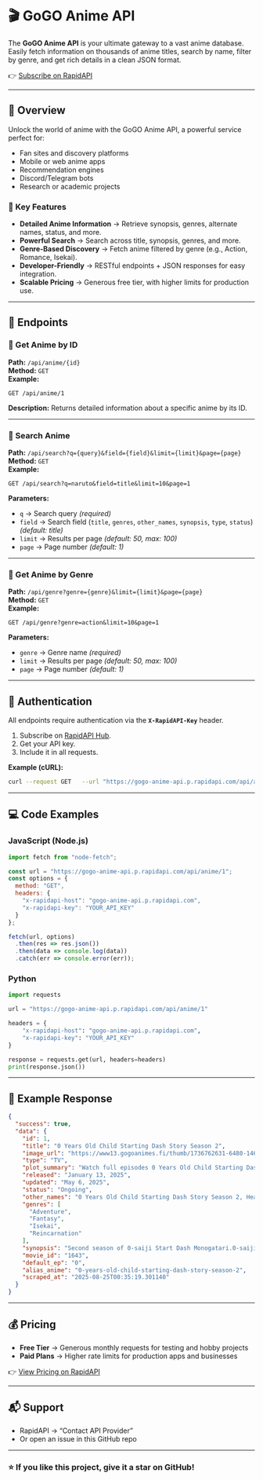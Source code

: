 # 🎬 GoGO Anime API

The **GoGO Anime API** is your ultimate gateway to a vast anime database.  
Easily fetch information on thousands of anime titles, search by name, filter by genre, and get rich details in a clean JSON format.

👉 [Subscribe on RapidAPI](https://rapidapi.com/naradashen/api/gogo-anime-api)

---

## 🚀 Overview

Unlock the world of anime with the GoGO Anime API, a powerful service perfect for:

- Fan sites and discovery platforms  
- Mobile or web anime apps  
- Recommendation engines  
- Discord/Telegram bots  
- Research or academic projects  

### 🔑 Key Features
- **Detailed Anime Information** → Retrieve synopsis, genres, alternate names, status, and more.  
- **Powerful Search** → Search across title, synopsis, genres, and more.  
- **Genre-Based Discovery** → Fetch anime filtered by genre (e.g., Action, Romance, Isekai).  
- **Developer-Friendly** → RESTful endpoints + JSON responses for easy integration.  
- **Scalable Pricing** → Generous free tier, with higher limits for production use.  

---

## 📌 Endpoints

### 🔹 Get Anime by ID
**Path:** `/api/anime/{id}`  
**Method:** `GET`  
**Example:**  
```http
GET /api/anime/1
```
**Description:** Returns detailed information about a specific anime by its ID.  

---

### 🔹 Search Anime
**Path:** `/api/search?q={query}&field={field}&limit={limit}&page={page}`  
**Method:** `GET`  
**Example:**  
```http
GET /api/search?q=naruto&field=title&limit=10&page=1
```
**Parameters:**  
- `q` → Search query *(required)*  
- `field` → Search field (`title`, `genres`, `other_names`, `synopsis`, `type`, `status`) *(default: title)*  
- `limit` → Results per page *(default: 50, max: 100)*  
- `page` → Page number *(default: 1)*  

---

### 🔹 Get Anime by Genre
**Path:** `/api/genre?genre={genre}&limit={limit}&page={page}`  
**Method:** `GET`  
**Example:**  
```http
GET /api/genre?genre=action&limit=10&page=1
```
**Parameters:**  
- `genre` → Genre name *(required)*  
- `limit` → Results per page *(default: 50, max: 100)*  
- `page` → Page number *(default: 1)*  

---

## 🔑 Authentication

All endpoints require authentication via the **`X-RapidAPI-Key`** header.  

1. Subscribe on [RapidAPI Hub](https://rapidapi.com/naradashen/api/gogo-anime-api).  
2. Get your API key.  
3. Include it in all requests.  

**Example (cURL):**
```bash
curl --request GET   --url "https://gogo-anime-api.p.rapidapi.com/api/anime/1"   --header "x-rapidapi-host: gogo-anime-api.p.rapidapi.com"   --header "x-rapidapi-key: YOUR_API_KEY"
```

---

## 💻 Code Examples

### JavaScript (Node.js)
```javascript
import fetch from "node-fetch";

const url = "https://gogo-anime-api.p.rapidapi.com/api/anime/1";
const options = {
  method: "GET",
  headers: {
    "x-rapidapi-host": "gogo-anime-api.p.rapidapi.com",
    "x-rapidapi-key": "YOUR_API_KEY"
  }
};

fetch(url, options)
  .then(res => res.json())
  .then(data => console.log(data))
  .catch(err => console.error(err));
```

### Python
```python
import requests

url = "https://gogo-anime-api.p.rapidapi.com/api/anime/1"

headers = {
    "x-rapidapi-host": "gogo-anime-api.p.rapidapi.com",
    "x-rapidapi-key": "YOUR_API_KEY"
}

response = requests.get(url, headers=headers)
print(response.json())
```

---

## 📖 Example Response
```json
{
  "success": true,
  "data": {
    "id": 1,
    "title": "0 Years Old Child Starting Dash Story Season 2",
    "image_url": "https://www13.gogoanimes.fi/thumb/1736762631-6480-146764.jpg",
    "type": "TV",
    "plot_summary": "Watch full episodes 0 Years Old Child Starting Dash Story Season 2, download 0 Years Old Child Starting Dash Story Season 2 english subbed, 0 Years Old Child Starting Dash Story Season 2 eng sub, download 0 Years Old Child Starting Dash Story Season 2 eng sub, stream 0 Years Old Child Starting Dash Story Season 2 at 9anime.",
    "released": "January 13, 2025",
    "updated": "May 6, 2025",
    "status": "Ongoing",
    "other_names": "0 Years Old Child Starting Dash Story Season 2, Head Start at Birth Season 2, 0歳児スタートダッシュ物語 シーズン2",
    "genres": [
      "Adventure",
      "Fantasy",
      "Isekai",
      "Reincarnation"
    ],
    "synopsis": "Second season of 0-saiji Start Dash Monogatari.0-saiji Start Dash Monogatari Season 2",
    "movie_id": "1643",
    "default_ep": "0",
    "alias_anime": "0-years-old-child-starting-dash-story-season-2",
    "scraped_at": "2025-08-25T00:35:19.301140"
  }
}
```

---

## 💰 Pricing

- **Free Tier** → Generous monthly requests for testing and hobby projects  
- **Paid Plans** → Higher rate limits for production apps and businesses  

👉 [View Pricing on RapidAPI](https://rapidapi.com/naradashen/api/gogo-anime-api/pricing)

---

## 📬 Support

- RapidAPI → “Contact API Provider”  
- Or open an issue in this GitHub repo  

---

### ⭐ If you like this project, give it a star on GitHub!
